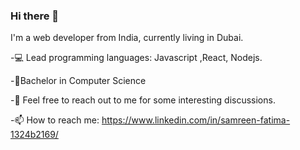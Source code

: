 ### Hi there 👋




I'm a web developer from India, currently living in Dubai. 

-💻 Lead programming languages: Javascript ,React, Nodejs.

-🏫Bachelor in Computer Science 

-💬 Feel free to reach out to me for some interesting discussions.

-📫 How to reach me: https://www.linkedin.com/in/samreen-fatima-1324b2169/


